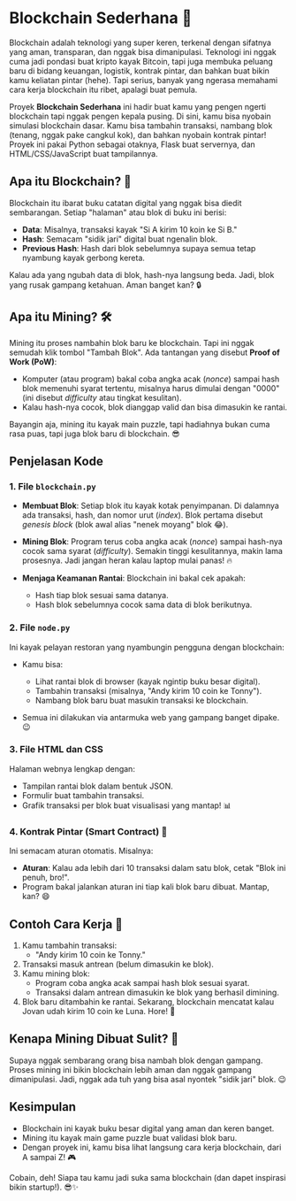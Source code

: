 # Blockchain Sederhana 🚀

Blockchain adalah teknologi yang super keren, terkenal dengan sifatnya yang aman, transparan, dan nggak bisa dimanipulasi. Teknologi ini nggak cuma jadi pondasi buat kripto kayak Bitcoin, tapi juga membuka peluang baru di bidang keuangan, logistik, kontrak pintar, dan bahkan buat bikin kamu keliatan pintar (hehe). Tapi serius, banyak yang ngerasa memahami cara kerja blockchain itu ribet, apalagi buat pemula.

Proyek **Blockchain Sederhana** ini hadir buat kamu yang pengen ngerti blockchain tapi nggak pengen kepala pusing. Di sini, kamu bisa nyobain simulasi blockchain dasar. Kamu bisa tambahin transaksi, nambang blok (tenang, nggak pake cangkul kok), dan bahkan nyobain kontrak pintar! Proyek ini pakai Python sebagai otaknya, Flask buat servernya, dan HTML/CSS/JavaScript buat tampilannya.

## Apa itu Blockchain? 🤔

Blockchain itu ibarat buku catatan digital yang nggak bisa diedit sembarangan. Setiap "halaman" atau blok di buku ini berisi:

- **Data**: Misalnya, transaksi kayak "Si A kirim 10 koin ke Si B."
- **Hash**: Semacam "sidik jari" digital buat ngenalin blok.
- **Previous Hash**: Hash dari blok sebelumnya supaya semua tetap nyambung kayak gerbong kereta.

Kalau ada yang ngubah data di blok, hash-nya langsung beda. Jadi, blok yang rusak gampang ketahuan. Aman banget kan? 🔒

## Apa itu Mining? 🛠️

Mining itu proses nambahin blok baru ke blockchain. Tapi ini nggak semudah klik tombol "Tambah Blok". Ada tantangan yang disebut **Proof of Work (PoW)**:

- Komputer (atau program) bakal coba angka acak (_nonce_) sampai hash blok memenuhi syarat tertentu, misalnya harus dimulai dengan "0000" (ini disebut _difficulty_ atau tingkat kesulitan).
- Kalau hash-nya cocok, blok dianggap valid dan bisa dimasukin ke rantai.

Bayangin aja, mining itu kayak main puzzle, tapi hadiahnya bukan cuma rasa puas, tapi juga blok baru di blockchain. 😎

## Penjelasan Kode

### 1. File `blockchain.py`

- **Membuat Blok**:
  Setiap blok itu kayak kotak penyimpanan. Di dalamnya ada transaksi, hash, dan nomor urut (_index_). Blok pertama disebut _genesis block_ (blok awal alias "nenek moyang" blok 😂).

- **Mining Blok**:
  Program terus coba angka acak (_nonce_) sampai hash-nya cocok sama syarat (_difficulty_). Semakin tinggi kesulitannya, makin lama prosesnya. Jadi jangan heran kalau laptop mulai panas! 🔥

- **Menjaga Keamanan Rantai**:
  Blockchain ini bakal cek apakah:
  - Hash tiap blok sesuai sama datanya.
  - Hash blok sebelumnya cocok sama data di blok berikutnya.

### 2. File `node.py`

Ini kayak pelayan restoran yang nyambungin pengguna dengan blockchain:

- Kamu bisa:

  - Lihat rantai blok di browser (kayak ngintip buku besar digital).
  - Tambahin transaksi (misalnya, "Andy kirim 10 coin ke Tonny").
  - Nambang blok baru buat masukin transaksi ke blockchain.

- Semua ini dilakukan via antarmuka web yang gampang banget dipake. 😉

### 3. File HTML dan CSS

Halaman webnya lengkap dengan:

- Tampilan rantai blok dalam bentuk JSON.
- Formulir buat tambahin transaksi.
- Grafik transaksi per blok buat visualisasi yang mantap! 📊

### 4. Kontrak Pintar (Smart Contract) 🧠

Ini semacam aturan otomatis. Misalnya:

- **Aturan**: Kalau ada lebih dari 10 transaksi dalam satu blok, cetak "Blok ini penuh, bro!".
- Program bakal jalankan aturan ini tiap kali blok baru dibuat. Mantap, kan? 😄

## Contoh Cara Kerja 🚀

1. Kamu tambahin transaksi:
   - "Andy kirim 10 coin ke Tonny."
2. Transaksi masuk antrean (belum dimasukin ke blok).
3. Kamu mining blok:
   - Program coba angka acak sampai hash blok sesuai syarat.
   - Transaksi dalam antrean dimasukin ke blok yang berhasil dimining.
4. Blok baru ditambahin ke rantai. Sekarang, blockchain mencatat kalau Jovan udah kirim 10 coin ke Luna. Hore! 🎉

## Kenapa Mining Dibuat Sulit? 🤔

Supaya nggak sembarang orang bisa nambah blok dengan gampang. Proses mining ini bikin blockchain lebih aman dan nggak gampang dimanipulasi. Jadi, nggak ada tuh yang bisa asal nyontek "sidik jari" blok. 😉

## Kesimpulan

- Blockchain ini kayak buku besar digital yang aman dan keren banget.
- Mining itu kayak main game puzzle buat validasi blok baru.
- Dengan proyek ini, kamu bisa lihat langsung cara kerja blockchain, dari A sampai Z! 🎮

Cobain, deh! Siapa tau kamu jadi suka sama blockchain (dan dapet inspirasi bikin startup!). 😎✨
